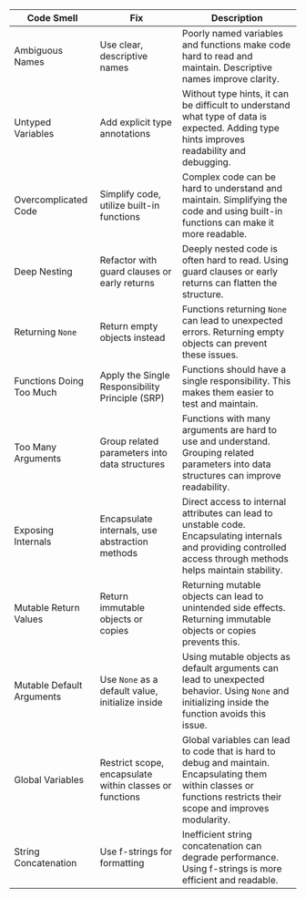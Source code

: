 | Code Smell                  | Fix                                           | Description                                                                 |
|-----------------------------|-----------------------------------------------|-----------------------------------------------------------------------------|
| Ambiguous Names             | Use clear, descriptive names                  | Poorly named variables and functions make code hard to read and maintain. Descriptive names improve clarity. |
| Untyped Variables           | Add explicit type annotations                 | Without type hints, it can be difficult to understand what type of data is expected. Adding type hints improves readability and debugging. |
| Overcomplicated Code        | Simplify code, utilize built-in functions     | Complex code can be hard to understand and maintain. Simplifying the code and using built-in functions can make it more readable. |
| Deep Nesting                | Refactor with guard clauses or early returns  | Deeply nested code is often hard to read. Using guard clauses or early returns can flatten the structure. |
| Returning `None`            | Return empty objects instead                  | Functions returning `None` can lead to unexpected errors. Returning empty objects can prevent these issues. |
| Functions Doing Too Much    | Apply the Single Responsibility Principle (SRP) | Functions should have a single responsibility. This makes them easier to test and maintain. |
| Too Many Arguments          | Group related parameters into data structures | Functions with many arguments are hard to use and understand. Grouping related parameters into data structures can improve readability. |
| Exposing Internals          | Encapsulate internals, use abstraction methods | Direct access to internal attributes can lead to unstable code. Encapsulating internals and providing controlled access through methods helps maintain stability. |
| Mutable Return Values       | Return immutable objects or copies            | Returning mutable objects can lead to unintended side effects. Returning immutable objects or copies prevents this. |
| Mutable Default Arguments   | Use `None` as a default value, initialize inside | Using mutable objects as default arguments can lead to unexpected behavior. Using `None` and initializing inside the function avoids this issue. |
| Global Variables            | Restrict scope, encapsulate within classes or functions | Global variables can lead to code that is hard to debug and maintain. Encapsulating them within classes or functions restricts their scope and improves modularity. |
| String Concatenation        | Use f-strings for formatting                  | Inefficient string concatenation can degrade performance. Using f-strings is more efficient and readable. |
